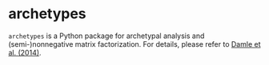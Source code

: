 # archetypes

`archetypes` is a Python package for archetypal analysis and (semi-)nonnegative matrix factorization. For details, please refer to [Damle et al. (2014)](http://arxiv.org/abs/1405.4275).

